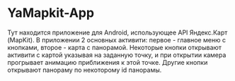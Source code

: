 # YaMapkit-App

Тут находится приложение для Android, использующее API Яндекс.Карт (MapKit). В приложении 2 основных активити: первое - главное меню с кнопками, второе - карта с панорамой. Некоторые кнопки открывают активити с картой указывая на заданную точку, и при открытии камера прогрывает анимацию приближения к этой точке. Другие кнопки открывают панораму по некоторому id панорамы.
